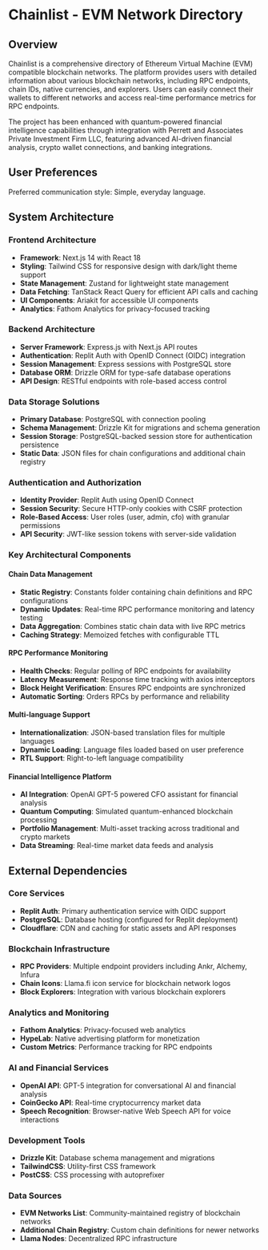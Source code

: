 # Chainlist - EVM Network Directory

## Overview

Chainlist is a comprehensive directory of Ethereum Virtual Machine (EVM) compatible blockchain networks. The platform provides users with detailed information about various blockchain networks, including RPC endpoints, chain IDs, native currencies, and explorers. Users can easily connect their wallets to different networks and access real-time performance metrics for RPC endpoints.

The project has been enhanced with quantum-powered financial intelligence capabilities through integration with Perrett and Associates Private Investment Firm LLC, featuring advanced AI-driven financial analysis, crypto wallet connections, and banking integrations.

## User Preferences

Preferred communication style: Simple, everyday language.

## System Architecture

### Frontend Architecture
- **Framework**: Next.js 14 with React 18
- **Styling**: Tailwind CSS for responsive design with dark/light theme support
- **State Management**: Zustand for lightweight state management
- **Data Fetching**: TanStack React Query for efficient API calls and caching
- **UI Components**: Ariakit for accessible UI components
- **Analytics**: Fathom Analytics for privacy-focused tracking

### Backend Architecture
- **Server Framework**: Express.js with Next.js API routes
- **Authentication**: Replit Auth with OpenID Connect (OIDC) integration
- **Session Management**: Express sessions with PostgreSQL store
- **Database ORM**: Drizzle ORM for type-safe database operations
- **API Design**: RESTful endpoints with role-based access control

### Data Storage Solutions
- **Primary Database**: PostgreSQL with connection pooling
- **Schema Management**: Drizzle Kit for migrations and schema generation
- **Session Storage**: PostgreSQL-backed session store for authentication persistence
- **Static Data**: JSON files for chain configurations and additional chain registry

### Authentication and Authorization
- **Identity Provider**: Replit Auth using OpenID Connect
- **Session Security**: Secure HTTP-only cookies with CSRF protection
- **Role-Based Access**: User roles (user, admin, cfo) with granular permissions
- **API Security**: JWT-like session tokens with server-side validation

### Key Architectural Components

#### Chain Data Management
- **Static Registry**: Constants folder containing chain definitions and RPC configurations
- **Dynamic Updates**: Real-time RPC performance monitoring and latency testing
- **Data Aggregation**: Combines static chain data with live RPC metrics
- **Caching Strategy**: Memoized fetches with configurable TTL

#### RPC Performance Monitoring
- **Health Checks**: Regular polling of RPC endpoints for availability
- **Latency Measurement**: Response time tracking with axios interceptors
- **Block Height Verification**: Ensures RPC endpoints are synchronized
- **Automatic Sorting**: Orders RPCs by performance and reliability

#### Multi-language Support
- **Internationalization**: JSON-based translation files for multiple languages
- **Dynamic Loading**: Language files loaded based on user preference
- **RTL Support**: Right-to-left language compatibility

#### Financial Intelligence Platform
- **AI Integration**: OpenAI GPT-5 powered CFO assistant for financial analysis
- **Quantum Computing**: Simulated quantum-enhanced blockchain processing
- **Portfolio Management**: Multi-asset tracking across traditional and crypto markets
- **Data Streaming**: Real-time market data feeds and analysis

## External Dependencies

### Core Services
- **Replit Auth**: Primary authentication service with OIDC support
- **PostgreSQL**: Database hosting (configured for Replit deployment)
- **Cloudflare**: CDN and caching for static assets and API responses

### Blockchain Infrastructure
- **RPC Providers**: Multiple endpoint providers including Ankr, Alchemy, Infura
- **Chain Icons**: Llama.fi icon service for blockchain network logos
- **Block Explorers**: Integration with various blockchain explorers

### Analytics and Monitoring
- **Fathom Analytics**: Privacy-focused web analytics
- **HypeLab**: Native advertising platform for monetization
- **Custom Metrics**: Performance tracking for RPC endpoints

### AI and Financial Services
- **OpenAI API**: GPT-5 integration for conversational AI and financial analysis
- **CoinGecko API**: Real-time cryptocurrency market data
- **Speech Recognition**: Browser-native Web Speech API for voice interactions

### Development Tools
- **Drizzle Kit**: Database schema management and migrations
- **TailwindCSS**: Utility-first CSS framework
- **PostCSS**: CSS processing with autoprefixer

### Data Sources
- **EVM Networks List**: Community-maintained registry of blockchain networks
- **Additional Chain Registry**: Custom chain definitions for newer networks
- **Llama Nodes**: Decentralized RPC infrastructure